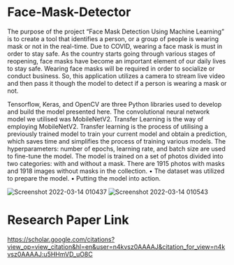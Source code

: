 # Face-Mask-Detector
The purpose of the project “Face Mask Detection Using Machine Learning” is to  create a tool that identifies a person, or a group of people is wearing mask or not in the real-time. Due to COVID, wearing a face mask is must in  order to stay safe. As the country starts going through various stages of  reopening, face masks have become an important element of our daily lives to  stay safe. Wearing face masks will be required in order to socialize or conduct  business. So, this application utilizes a camera to stream live video and then pass it though the model to detect if a person is wearing a mask or not.

Tensorflow, Keras, and OpenCV are three Python libraries used to develop and build the model presented here. The convolutional neural network model we utilised was MobileNetV2. Transfer Learning is the way of employing MobileNetV2. Transfer learning is the process of utilising a previously trained model to train your current model and obtain a prediction, which saves time and simplifies the process of training various models. The hyperparameters: number of epochs, learning rate, and batch size are used to fine-tune the model. The model is trained on a set of photos divided into two categories: with and without a mask. There are 1915 photos with masks and 1918 images without masks in the collection.
• The dataset was utilized to prepare the model.
• Putting the model into action.

![Screenshot 2022-03-14 010437](https://user-images.githubusercontent.com/25551233/224432493-b14072c6-c3f8-4522-9e46-b8cc411ab2a0.jpg)
![Screenshot 2022-03-14 010543](https://user-images.githubusercontent.com/25551233/224432544-41ac206f-8506-4a60-9966-43e6155bc7e5.jpg)

# Research Paper Link
https://scholar.google.com/citations?view_op=view_citation&hl=en&user=n4kvsz0AAAAJ&citation_for_view=n4kvsz0AAAAJ:u5HHmVD_uO8C
